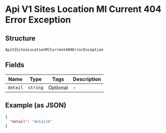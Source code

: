 
# Api V1 Sites Location Ml Current 404 Error Exception

## Structure

`ApiV1SitesLocationMlCurrent404ErrorException`

## Fields

| Name | Type | Tags | Description |
|  --- | --- | --- | --- |
| `detail` | `string` | Optional | - |

## Example (as JSON)

```json
{
  "detail": "detail6"
}
```

